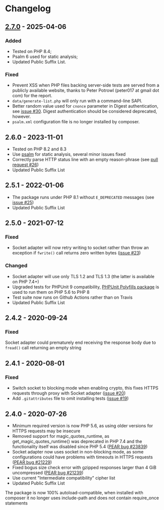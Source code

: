# Changelog

## [2.7.0] - 2025-04-06

### Added
* Tested on PHP 8.4;
* Psalm 6 used for static analysis;
* Updated Public Suffix List.

### Fixed
* Prevent XSS when PHP files backing server-side tests are served from a publicly available website,
  thanks to Peter Potrowl (peter017 at gmail dot com) for the report.
* `data/generate-list.php` will only run with a command-line SAPI.
* Better random value used for `cnonce` parameter in Digest authentication, see [issue #30].
  Digest authentication should be considered deprecated, however.
* `psalm.xml` configuration file is no longer installed by composer.

## 2.6.0 - 2023-11-01
* Tested on PHP 8.2 and 8.3
* Use [psalm] for static analysis, several minor issues fixed
* Correctly parse HTTP status line with an empty reason-phrase (see [pull request #26])
* Updated Public Suffix List

## 2.5.1 - 2022-01-06

* The package runs under PHP 8.1 without `E_DEPRECATED` messages (see [issue #25])
* Updated Public Suffix List

## 2.5.0 - 2021-07-12

### Fixed
* Socket adapter will now retry writing to socket rather than throw an exception if `fwrite()` call returns zero written bytes ([issue #23])

### Changed
* Socket adapter will use only TLS 1.2 and TLS 1.3 (the latter is available on PHP 7.4+) 
* Upgraded tests for PHPUnit 9 compatibility, [PHPUnit Polyfills package] is used to run them on PHP 5.6 to PHP 8
* Test suite now runs on Github Actions rather than on Travis
* Updated Public Suffix List

## 2.4.2 - 2020-09-24
### Fixed
Socket adapter could prematurely end receiving the response body due to `fread()` call returning an empty string

## 2.4.1 - 2020-08-01
### Fixed
* Switch socket to blocking mode when enabling crypto, this fixes HTTPS requests
  through proxy with Socket adapter ([issue #20])
* Add `.gitattributes` file to omit installing tests ([issue #19])

## 2.4.0 - 2020-07-26

* Minimum required version is now PHP 5.6, as using older versions for HTTPS
  requests may be insecure
* Removed support for magic_quotes_runtime, as get_magic_quotes_runtime()
  was deprecated in PHP 7.4 and the functionality itself was disabled 
  since PHP 5.4 ([PEAR bug #23839])
* Socket adapter now uses socket in non-blocking mode, as some configurations
  could have problems with timeouts in HTTPS requests ([PEAR bug #21229])
* Fixed bogus size check error with gzipped responses larger than 4 GiB
  uncompressed ([PEAR bug #21239])
* Use current "Intermediate compatibility" cipher list
* Updated Public Suffix List

The package is now 100% autoload-compatible, when installed with composer it
no longer uses include-path and does not contain require_once statements

[PEAR bug #23839]: https://pear.php.net/bugs/bug.php?id=23839
[PEAR bug #21229]: https://pear.php.net/bugs/bug.php?id=21229
[PEAR bug #21239]: https://pear.php.net/bugs/bug.php?id=21239
[PHPUnit Polyfills package]: https://github.com/Yoast/PHPUnit-Polyfills
[issue #19]: https://github.com/pear/HTTP_Request2/issues/19
[issue #20]: https://github.com/pear/HTTP_Request2/issues/20
[issue #23]: https://github.com/pear/HTTP_Request2/issues/23
[issue #25]: https://github.com/pear/HTTP_Request2/issues/25
[issue #30]: https://github.com/pear/HTTP_Request2/issues/30
[psalm]: https://psalm.dev/
[pull request #26]: https://github.com/pear/HTTP_Request2/pull/26

[2.7.0]: https://github.com/pear/HTTP_Request2/compare/v2.6.0...v2.7.0
